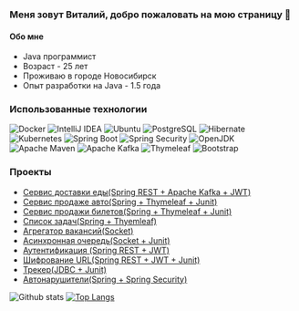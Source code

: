 ### Меня зовут Виталий, добро пожаловать на мою страницу 👋
#### Обо мне
* Java программист
* Возраст - 25 лет
* Проживаю в городе Новосибирск
* Опыт разработки на Java - 1.5 года

### Использованные технологии  
![Docker](https://img.shields.io/static/v1?style=for-the-badge&message=Docker&color=2496ED&logo=Docker&logoColor=FFFFFF&label=)
![IntelliJ IDEA](https://img.shields.io/static/v1?style=for-the-badge&message=IntelliJ+IDEA&color=000000&logo=IntelliJ+IDEA&logoColor=FFFFFF&label=)
![Ubuntu](https://img.shields.io/static/v1?style=for-the-badge&message=Ubuntu&color=E95420&logo=Ubuntu&logoColor=FFFFFF&label=)
![PostgreSQL](https://img.shields.io/static/v1?style=for-the-badge&message=PostgreSQL&color=4169E1&logo=PostgreSQL&logoColor=FFFFFF&label=)
![Hibernate](https://img.shields.io/static/v1?style=for-the-badge&message=Hibernate&color=59666C&logo=Hibernate&logoColor=FFFFFF&label=)
![Kubernetes](https://img.shields.io/static/v1?style=for-the-badge&message=Kubernetes&color=326CE5&logo=Kubernetes&logoColor=FFFFFF&label=)
![Spring Boot](https://img.shields.io/static/v1?style=for-the-badge&message=Spring+Boot&color=6DB33F&logo=Spring+Boot&logoColor=FFFFFF&label=)
![Spring Security](https://img.shields.io/static/v1?style=for-the-badge&message=Spring+Security&color=6DB33F&logo=Spring+Security&logoColor=FFFFFF&label=)
![OpenJDK](https://img.shields.io/static/v1?style=for-the-badge&message=OpenJDK&color=222222&logo=OpenJDK&logoColor=FFFFFF&label=)
![Apache Maven](https://img.shields.io/static/v1?style=for-the-badge&message=Apache+Maven&color=C71A36&logo=Apache+Maven&logoColor=FFFFFF&label=)
![Apache Kafka](https://img.shields.io/static/v1?style=for-the-badge&message=Apache+Kafka&color=231F20&logo=Apache+Kafka&logoColor=FFFFFF&label=)
![Thymeleaf](https://img.shields.io/static/v1?style=for-the-badge&message=Thymeleaf&color=005F0F&logo=Thymeleaf&logoColor=FFFFFF&label=)
![Bootstrap](https://img.shields.io/static/v1?style=for-the-badge&message=Bootstrap&color=7952B3&logo=Bootstrap&logoColor=FFFFFF&label=)

### Проекты 

* [Cервис доставки еды(Spring REST + Apache Kafka + JWT)](https://github.com/Vitas2048/job4j_fast_food)
* [Сервис продаже авто(Spring + Thymeleaf + Junit)](https://github.com/Vitas2048/job4j_cars)
* [Сервис продажи билетов(Spring + Thymeleaf + Junit)](https://github.com/Vitas2048/job4j_cinema)
* [Список задач(Spring + Thyemleaf)](https://github.com/Vitas2048/job4j_todo)
* [Агрегатор вакансий(Socket)](https://github.com/Vitas2048/job4j_grabber)
* [Асинхронная очередь(Socket + Junit)](https://github.com/Vitas2048/job4j_pooh)
* [Аутентификация (Spring REST + JWT)](https://github.com/Vitas2048/job4j_auth)
* [Шифрование URL(Spring REST + JWT + Junit)](https://github.com/Vitas2048/job4j_url_shortcut)
* [Трекер(JDBC + Junit)](https://github.com/Vitas2048/job4j_tracker)
* [Автонарушители(Spring + Spring Security)](https://github.com/Vitas2048/job4j_accidents)


![Github stats](https://github-readme-stats.vercel.app/api?username=Vitas2048&theme=swift&hide=stars,prs,issues,contribs)
[![Top Langs](https://github-readme-stats.vercel.app/api/top-langs/?username=Vitas2048&theme=swift&layout=compact)](https://github.com/Vitas2048/github-readme-stats) 

